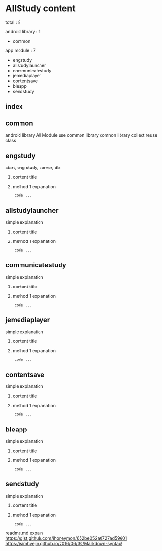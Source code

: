 AllStudy content
============================
total : 8

android library : 1
- common

app module : 7
- engstudy
- allstudylauncher
- communicatestudy
- jemediaplayer
- contentsave
- bleapp
- sendstudy


index
--------



common
--------
android library
All Module use common library
comnon library collect reuse class 


engstudy
---------
start, eng study, server, db

1. content title

2. method 1 explanation
~~~~
    code ...
~~~~

allstudylauncher
--------------------
simple explanation

1. content title

2. method 1 explanation
~~~~
    code ...
~~~~

communicatestudy
--------------------
simple explanation

1. content title

2. method 1 explanation
~~~~
    code ...
~~~~

jemediaplayer
--------------------
simple explanation

1. content title

2. method 1 explanation
~~~~
    code ...
~~~~

contentsave
--------------------
simple explanation

1. content title

2. method 1 explanation
~~~~
    code ...
~~~~

bleapp
--------------------
simple explanation

1. content title

2. method 1 explanation
~~~~
    code ...
~~~~

sendstudy
--------------------
simple explanation

1. content title

2. method 1 explanation
~~~~
    code ...
~~~~





readme.md expain
https://gist.github.com/ihoneymon/652be052a0727ad59601
https://simhyejin.github.io/2016/06/30/Markdown-syntax/